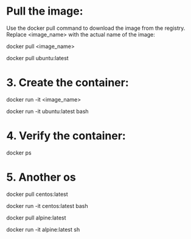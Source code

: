 # Pull the image:

Use the docker pull command to download the image from the registry. Replace <image_name> with the actual name of the image:


docker pull <image_name>

docker pull ubuntu:latest

# 3. Create the container:

docker run -it <image_name> <command>

docker run -it ubuntu:latest bash

# 4. Verify the container:

docker ps

# 5. Another os

docker pull centos:latest

docker run -it centos:latest bash


docker pull alpine:latest

docker run -it alpine:latest sh
